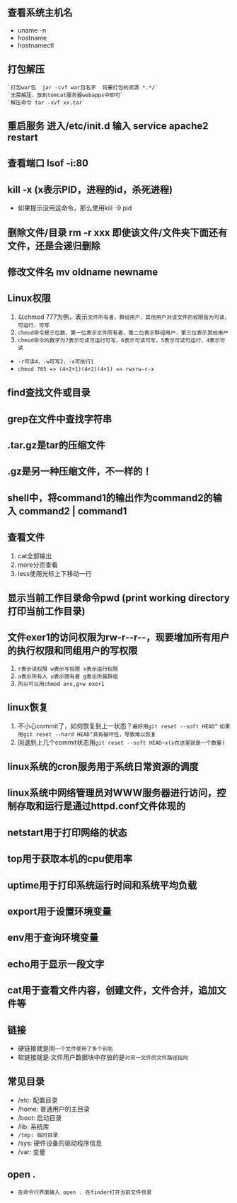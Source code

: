 ## 查看系统主机名
* uname -n
* hostname
* hostnamectl

## 打包解压
```
`打包war包  jar -cvf war包名字  将要打包的资源 *.*/`
`无需解压，放到tomcat服务器webapps中即可`
`解压命令 tar -xvf xx.tar`
```

## 重启服务 进入/etc/init.d 输入 service apache2 restart

## 查看端口 lsof -i:80
## kill -x (x表示PID，进程的id，杀死进程)
* 如果提示没用这命令，那么使用kill -9 pid

## 删除文件/目录 rm -r  xxx 即使该文件/文件夹下面还有文件，还是会递归删除
## 修改文件名 mv oldname newname

## Linux权限
1. 以chmod 777为例，表示`文件所有者，群组用户，其他用户对该文件的权限皆为可读，可运行，可写`
2. `chmod命令是三位数，第一位表示文件所有者，第二位表示群组用户，第三位表示其他用户`
3. `chmod命令的数字为7表示可读可运行可写，6表示可读可写，5表示可读可运行，4表示可读`
* `-r可读4，-w可写2，-x可执行1`
* `chmod 765 => (4+2+1)(4+2)(4+1) => rwxrw-r-x`

## find查找文件或目录
## grep在文件中查找字符串

## .tar.gz是tar的压缩文件
## .gz是另一种压缩文件，不一样的！

## shell中，将command1的输出作为command2的输入 command2 | command1

## 查看文件
1. cat全部输出
2. more分页查看
3. less使用光标上下移动一行

## 显示当前工作目录命令pwd (print working directory打印当前工作目录)

## 文件exer1的访问权限为rw-r--r--，现要增加所有用户的执行权限和同组用户的写权限
1. `r表示读权限 w表示写权限 x表示运行权限`
2. `a表示所有人 u表示拥有者 g表示所属群组`
3. `所以可以用chmod a+x,g+w exer1`

## linux恢复
1. 不小心commit了，如何恢复到上一状态？`最好用git reset --soft HEAD^`
`如果用git reset --hard HEAD^具有破坏性，导致难以恢复`
2. 回退到上几个commit状态用`git reset --soft HEAD~x(x在这里就是一个数量)`

## linux系统的cron服务用于系统日常资源的调度
## linux系统中网络管理员对WWW服务器进行访问，控制存取和运行是通过httpd.conf文件体现的

## netstart用于打印网络的状态
## top用于获取本机的cpu使用率
## uptime用于打印系统运行时间和系统平均负载
## export用于设置环境变量
## env用于查询环境变量
## echo用于显示一段文字
## cat用于查看文件内容，创建文件，文件合并，追加文件等


## 链接
* 硬链接就是同`一个文件使用了多个别名`
* 软链接就是:文件用户数据块中存放的是`对另一文件的文件路径指向`

## 常见目录
* /etc: 配置目录
* /home: 普通用户的主目录
* /boot: 启动目录
* /lib: 系统库
* `/tmp: 临时目录`
* /sys: 硬件设备的驱动程序信息
* /var: 变量


## open .
* `在命令行界面输入 open . 在finder打开当前文件目录`
